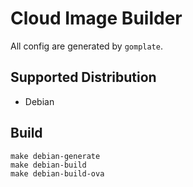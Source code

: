 # Cloud Image Builder

All config are generated by `gomplate`.

## Supported Distribution

* Debian

## Build

```shell
make debian-generate
make debian-build
make debian-build-ova
```
